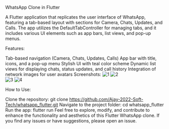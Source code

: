 WhatsApp Clone in Flutter

A Flutter application that replicates the user interface of WhatsApp, featuring a tab-based layout with sections for Camera, Chats, Updates, and Calls. The app utilizes the DefaultTabController for managing tabs, and it includes various UI elements such as app bars, list views, and pop-up menus.

Features:

Tab-based navigation (Camera, Chats, Updates, Calls)
App bar with title, icons, and a pop-up menu
Stylish UI with teal color scheme
Dynamic list views for displaying chats, status updates, and call history
Integration of network images for user avatars
Screenshots:
![1](https://github.com/Ajay-2022-Soft-Tech/whatsapp_new_clone/assets/113298640/f466048d-3eb8-4193-b9b6-21a037c04ed6)  ![2](https://github.com/Ajay-2022-Soft-Tech/whatsapp_new_clone/assets/113298640/bc29b47c-ab53-414a-a737-bab87b4b17aa)  
![3](https://github.com/Ajay-2022-Soft-Tech/whatsapp_new_clone/assets/113298640/8fc0d956-4f61-4419-94cf-5cfa943cc39b)  ![4](https://github.com/Ajay-2022-Soft-Tech/whatsapp_new_clone/assets/113298640/14b327bd-5d73-4beb-b626-15a6f3574324)


How to Use:

Clone the repository: git clone https://github.com/Ajay-2022-Soft-Tech/whatsapp_flutter.git
Navigate to the project folder: cd whatsapp_flutter
Run the app: flutter run
Feel free to explore, modify, and contribute to enhance the functionality and aesthetics of this Flutter WhatsApp clone. If you find any issues or have suggestions, please open an issue.
